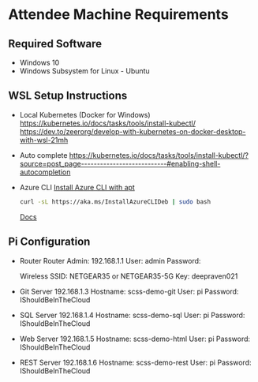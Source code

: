 # Attendee Machine Requirements

## Required Software
- Windows 10
- Windows Subsystem for Linux - Ubuntu


## WSL Setup Instructions
- Local Kubernetes (Docker for Windows)
    https://kubernetes.io/docs/tasks/tools/install-kubectl/
    https://dev.to/zeerorg/develop-with-kubernetes-on-docker-desktop-with-wsl-21mh

- Auto complete
    https://kubernetes.io/docs/tasks/tools/install-kubectl/?source=post_page---------------------------#enabling-shell-autocompletion

- Azure CLI
    [Install Azure CLI with
    apt](https://docs.microsoft.com/en-us/cli/azure/install-azure-cli-apt?view=azure-cli-latest)

    ``` bash
    curl -sL https://aka.ms/InstallAzureCLIDeb | sudo bash
    ```

    [Docs](https://docs.microsoft.com/en-us/cli/azure/?view=azure-cli-latest)

## Pi Configuration
- Router
    Router Admin: 192.168.1.1
    User: admin
    Password: <redacted>

    Wireless
    SSID: NETGEAR35 or NETGEAR35-5G
    Key: deepraven021

- Git Server
    192.168.1.3
    Hostname: scss-demo-git
    User: pi
    Password: IShouldBeInTheCloud

- SQL Server
    192.168.1.4
    Hostname: scss-demo-sql
    User: pi
    Password: IShouldBeInTheCloud

- Web Server
    192.168.1.5
    Hostname: scss-demo-html
    User: pi
    Password: IShouldBeInTheCloud

- REST Server
    192.168.1.6
    Hostname: scss-demo-rest
    User: pi
    Password: IShouldBeInTheCloud
